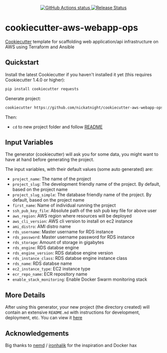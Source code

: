 <p align="center">
    <a href="https://github.com/nickatnight/cookiecutter-aws-webapp-ops/actions">
        <img alt="GitHub Actions status" src="https://github.com/nickatnight/cookiecutter-aws-webapp-ops/actions/workflows/main.yml/badge.svg">
    </a>
    <a href="https://github.com/nickatnight/cookiecutter-aws-webapp-ops/releases"><img alt="Release Status" src="https://img.shields.io/github/v/release/nickatnight/cookiecutter-aws-webapp-ops"></a>
</p>

# cookiecutter-aws-webapp-ops
[Cookiecutter](https://github.com/cookiecutter/cookiecutter) template for scaffolding web application/api infrastructure on AWS using Terraform and Ansible

## Quickstart
Install the latest Cookiecutter if you haven't installed it yet (this requires Cookiecutter 1.4.0 or higher):
```sh
pip install cookiecutter requests
```

Generate project:
```sh
cookiecutter https://github.com/nickatnight/cookiecutter-aws-webapp-ops.git
```

Then:
- `cd` to new project folder and follow [README](/%7B%7B%20cookiecutter.project_slug%20%7D%7D/README.md)

## Input Variables
The generator (cookiecutter) will ask you for some data, you might want to have at hand before generating the project.

The input variables, with their default values (some auto generated) are:

* `project_name`: The name of the project
* `project_slug`: The development friendly name of the project. By default, based on the project name
* `project_slug_simple`: The database friendly name of the project. By default, based on the project name
* `first_name`: Name of individual running the project
* `ssh_pub_key_file`: Absolute path of the ssh pub key file for above user
* `aws_region`: AWS region where resources will be deployed
* `aws_cli_version`: AWS cli version to install on ec2 instance
* `ami_distro`: AMI distro name
* `rds_username`: Master username for RDS instance
* `rds_password`: Master username password for RDS instance
* `rds_storage`: Amount of storage in gigabytes
* `rds_engine`: RDS databse engine
* `rds_engine_version`: RDS databse engine version
* `rds_instance_class`: RDS databse engine instance class
* `rds_name`: RDS databse name
* `ec2_instance_type`: EC2 instance type
* `ecr_repo_name`: ECR repository name
* `enable_stack_monitoring`: Enable Docker Swarm monitoring stack


## More Details
After using this generator, your new project (the directory created) will contain an extensive `README.md` with instructions for development, deployment, etc. You can view it [here](/%7B%7B%20cookiecutter.project_slug%20%7D%7D/README.md)

## Acknowledgements
Big thanks to [nemd](https://github.com/nemd/) / [ironhalik](https://github.com/ironhalik/) for the inspiration and Docker hax
